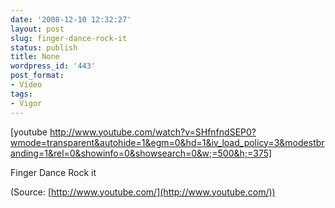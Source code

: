 ```yaml
---
date: '2008-12-10 12:32:27'
layout: post
slug: finger-dance-rock-it
status: publish
title: None
wordpress_id: '443'
post_format:
- Vídeo
tags:
- Vigor
---
```


[youtube http://www.youtube.com/watch?v=SHfnfndSEP0?wmode=transparent&autohide=1&egm=0&hd=1&iv_load_policy=3&modestbranding=1&rel=0&showinfo=0&showsearch=0&w;=500&h;=375]


Finger Dance Rock it

(Source: [http://www.youtube.com/](http://www.youtube.com/))
